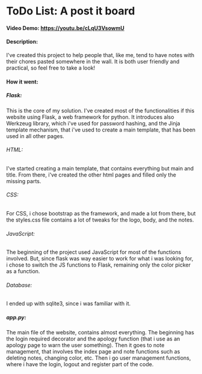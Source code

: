 # ToDo List: A post it board
#### Video Demo:  https://youtu.be/cLqU3VsowmU
#### Description: 
I've created this project to help people that, like me, tend to have notes with their chores pasted somewhere in the wall. It is both user friendly and practical, so feel free to take a look!
#### How it went:
##### Flask: 
This is the core of my solution. I've created most of the functionalities if this website using Flask, a web framework for python.
It introduces also Werkzeug library, which i've used for password hashing, and the Jinja template mechanism, that i've used to create a main template, that has been used in all other pages.
###### HTML: 
I've started creating a main template, that contains everything but main and title. From there, i've created the other html pages and filled only the missing parts.
###### CSS: 
For CSS, i chose bootstrap as the framework, and made a lot from there, but the styles.css file contains a lot of tweaks for the logo, body, and the notes.
###### JavaScript:
The beginning of the project used JavaScript for most of the functions involved. But, since flask was way easier to work for what i was looking for, i chose to switch the JS functions to Flask, remaining only the color picker as a function.
###### Database:
I ended up with sqlite3, since i was familiar with it.


##### app.py:
The main file of the website, contains almost everything. The beginning has the login required decorator and the apology function (that i use as an apology page to warn the user something). Then it goes to note management, that involves the index page and note functions such as deleting notes, changing color, etc.
Then i go user management functions, where i have the login, logout and register part of the code.
